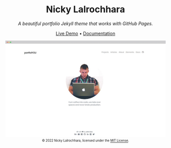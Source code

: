<div align="center">
  <h1>Nicky Lalrochhara</h1>
  <i>A beautiful portfolio Jekyll theme that works with GitHub Pages.</i>

  <a href="https://lalrochhara.github.io/lalrochhara.github.io/">Live Demo</a>
  •
  <a href="https://lalrochhara.github.io/lalrochhara.github.io/docs/">Documentation</a>

  <a href="https://lalrochhara.github.io/lalrochhara.github.io"><img src="screenshot.gif"></a>
  <sub><sup>© 2022 Nicky Lalrochhara, licensed under the <a href="./LICENSE">MIT License</a>.</sup></sub>
</div>
